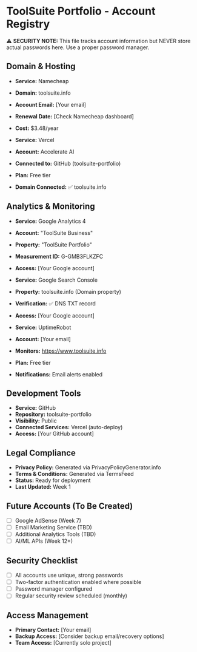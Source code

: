 # ToolSuite Portfolio - Account Registry

⚠️ **SECURITY NOTE:** This file tracks account information but NEVER store actual passwords here. Use a proper password manager.

## Domain & Hosting
- **Service:** Namecheap
- **Domain:** toolsuite.info
- **Account Email:** [Your email]
- **Renewal Date:** [Check Namecheap dashboard]
- **Cost:** $3.48/year

- **Service:** Vercel
- **Account:** Accelerate AI
- **Connected to:** GitHub (toolsuite-portfolio)
- **Plan:** Free tier
- **Domain Connected:** ✅ toolsuite.info

## Analytics & Monitoring
- **Service:** Google Analytics 4
- **Account:** "ToolSuite Business"
- **Property:** "ToolSuite Portfolio"
- **Measurement ID:** G-GMB3FLKZFC
- **Access:** [Your Google account]

- **Service:** Google Search Console
- **Property:** toolsuite.info (Domain property)
- **Verification:** ✅ DNS TXT record
- **Access:** [Your Google account]

- **Service:** UptimeRobot
- **Account:** [Your email]
- **Monitors:** https://www.toolsuite.info
- **Plan:** Free tier
- **Notifications:** Email alerts enabled

## Development Tools
- **Service:** GitHub
- **Repository:** toolsuite-portfolio
- **Visibility:** Public
- **Connected Services:** Vercel (auto-deploy)
- **Access:** [Your GitHub account]

## Legal Compliance
- **Privacy Policy:** Generated via PrivacyPolicyGenerator.info
- **Terms & Conditions:** Generated via TermsFeed
- **Status:** Ready for deployment
- **Last Updated:** Week 1

## Future Accounts (To Be Created)
- [ ] Google AdSense (Week 7)
- [ ] Email Marketing Service (TBD)
- [ ] Additional Analytics Tools (TBD)
- [ ] AI/ML APIs (Week 12+)

## Security Checklist
- [ ] All accounts use unique, strong passwords
- [ ] Two-factor authentication enabled where possible
- [ ] Password manager configured
- [ ] Regular security review scheduled (monthly)

## Access Management
- **Primary Contact:** [Your email]
- **Backup Access:** [Consider backup email/recovery options]
- **Team Access:** [Currently solo project]